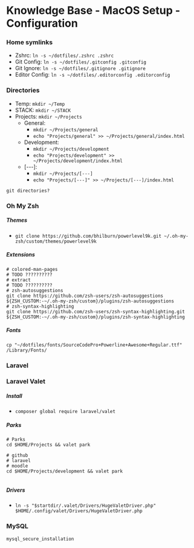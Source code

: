 # Knowledge Base - MacOS Setup - Configuration

### Home symlinks
- Zshrc: `ln -s ~/dotfiles/.zshrc .zshrc`
- Git Config: `ln -s ~/dotfiles/.gitconfig .gitconfig`
- Git Ignore: `ln -s ~/dotfiles/.gitignore .gitignore`
- Editor Config: `ln -s ~/dotfiles/.editorconfig .editorconfig`


### Directories
- Temp:  `mkdir ~/Temp`
- STACK: `mkdir ~/STACK`
- Projects: `mkdir ~/Projects`
	- General:
		- `mkdir ~/Projects/general`
		- `echo "Projects/general" >> ~/Projects/general/index.html`
	- Development: 
		- `mkdir ~/Projects/development`
		- `echo "Projects/development" >> ~/Projects/development/index.html`
	- [---]:
		- `mkdir ~/Projects/[---]`
		- `echo "Projects/[---]" >> ~/Projects/[---]/index.html`
```
git directories?
```


### Oh My Zsh
##### Themes
- `git clone https://github.com/bhilburn/powerlevel9k.git ~/.oh-my-zsh/custom/themes/powerlevel9k`

##### Extensions
```
# colored-man-pages
# TODO ??????????
# extract
# TODO ??????????
# zsh-autosuggestions
git clone https://github.com/zsh-users/zsh-autosuggestions ${ZSH_CUSTOM:-~/.oh-my-zsh/custom}/plugins/zsh-autosuggestions
# zsh-syntax-highlighting
git clone https://github.com/zsh-users/zsh-syntax-highlighting.git ${ZSH_CUSTOM:-~/.oh-my-zsh/custom}/plugins/zsh-syntax-highlighting
```


##### Fonts
```
cp "~/dotfiles/fonts/SourceCodePro+Powerline+Awesome+Regular.ttf" /Library/Fonts/
```

### Laravel


### Laravel Valet
##### Install
- `composer global require laravel/valet`

##### Parks
```
# Parks
cd $HOME/Projects && valet park

# github
# laravel
# moodle
cd $HOME/Projects/development && valet park


```

##### Drivers
- `ln -s "$startdir/.valet/Drivers/HugeValetDriver.php" $HOME/.config/valet/Drivers/HugeValetDriver.php`

### MySQL

`mysql_secure_installation`

